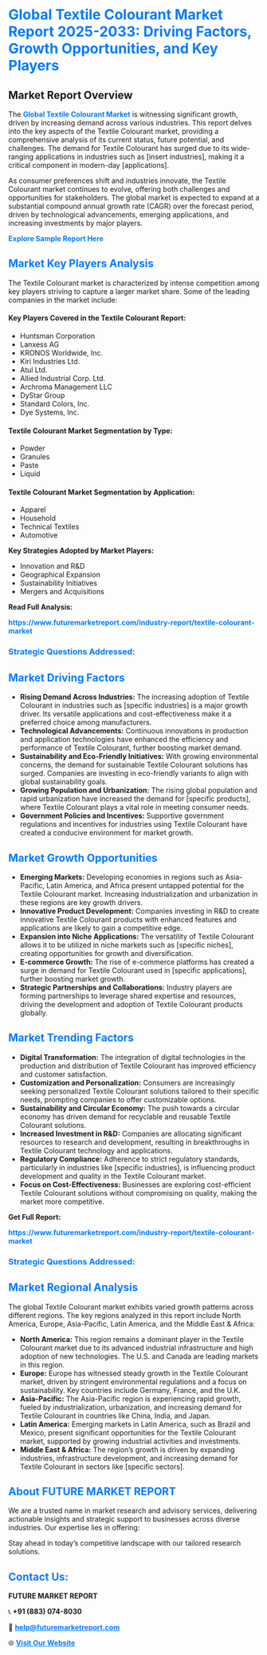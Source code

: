 <h1 style="color: #007BFF;">Global Textile Colourant Market Report 2025-2033: Driving Factors, Growth Opportunities, and Key Players</h1>

<section id="overview">
<h2>Market Report Overview</h2>
<p>The <a href="https://www.futuremarketreport.com/industry-report/textile-colourant-market" style="color: #007BFF; text-decoration: none;"><strong>Global Textile Colourant Market</strong></a> is witnessing significant growth, driven by increasing demand across various industries. This report delves into the key aspects of the Textile Colourant market, providing a comprehensive analysis of its current status, future potential, and challenges. The demand for Textile Colourant has surged due to its wide-ranging applications in industries such as [insert industries], making it a critical component in modern-day [applications].</p>
<p>As consumer preferences shift and industries innovate, the Textile Colourant market continues to evolve, offering both challenges and opportunities for stakeholders. The global market is expected to expand at a substantial compound annual growth rate (CAGR) over the forecast period, driven by technological advancements, emerging applications, and increasing investments by major players.</p>
</section>

<section id="overview">
<p><a href="https://www.futuremarketreport.com/request-sample/reportId=103209" style="color: #007BFF; text-decoration: none;"><strong>Explore Sample Report Here</strong></a></p>
</section>

<section id="key-players">
<h2 style="color: #007BFF;">Market Key Players Analysis</h2>
<p>The Textile Colourant market is characterized by intense competition among key players striving to capture a larger market share. Some of the leading companies in the market include:</p>
<h4>Key Players Covered in the Textile Colourant Report:</h4>
<ul><li>Huntsman Corporation</li><li>Lanxess AG</li><li>KRONOS Worldwide, Inc.</li><li>Kiri Industries Ltd.</li><li>Atul Ltd.</li><li>Allied Industrial Corp. Ltd.</li><li>Archroma Management LLC</li><li>DyStar Group</li><li>Standard Colors, Inc.</li><li>Dye Systems, Inc.</li></ul>
<h4>Textile Colourant Market Segmentation by Type:</h4>
<ul><li>Powder</li><li>Granules</li><li>Paste</li><li>Liquid</li></ul>

<h4>Textile Colourant Market Segmentation by Application:</h4>
<ul><li>Apparel</li><li>Household</li><li>Technical Textiles</li><li>Automotive</li></ul>
<p><strong>Key Strategies Adopted by Market Players:</strong></p>
<ul>
<li>Innovation and R&D</li>
<li>Geographical Expansion</li>
<li>Sustainability Initiatives</li>
<li>Mergers and Acquisitions</li>
</ul>
</section>

<section>
<p><strong>Read Full Analysis: </strong></p><a href="https://www.futuremarketreport.com/industry-report/textile-colourant-market" style="color: #007BFF; text-decoration: none;"><strong>https://www.futuremarketreport.com/industry-report/textile-colourant-market</strong></a>
<h3 style="color: #007BFF;">Strategic Questions Addressed:</h3>
</section>

<section id="driving-factors">
<h2 style="color: #007BFF;">Market Driving Factors</h2>
<ul>
<li><strong>Rising Demand Across Industries:</strong> The increasing adoption of Textile Colourant in industries such as [specific industries] is a major growth driver. Its versatile applications and cost-effectiveness make it a preferred choice among manufacturers.</li>
<li><strong>Technological Advancements:</strong> Continuous innovations in production and application technologies have enhanced the efficiency and performance of Textile Colourant, further boosting market demand.</li>
<li><strong>Sustainability and Eco-Friendly Initiatives:</strong> With growing environmental concerns, the demand for sustainable Textile Colourant solutions has surged. Companies are investing in eco-friendly variants to align with global sustainability goals.</li>
<li><strong>Growing Population and Urbanization:</strong> The rising global population and rapid urbanization have increased the demand for [specific products], where Textile Colourant plays a vital role in meeting consumer needs.</li>
<li><strong>Government Policies and Incentives:</strong> Supportive government regulations and incentives for industries using Textile Colourant have created a conducive environment for market growth.</li>
</ul>
</section>

<section id="growth-opportunities">
<h2 style="color: #007BFF;">Market Growth Opportunities</h2>
<ul>
<li><strong>Emerging Markets:</strong> Developing economies in regions such as Asia-Pacific, Latin America, and Africa present untapped potential for the Textile Colourant market. Increasing industrialization and urbanization in these regions are key growth drivers.</li>
<li><strong>Innovative Product Development:</strong> Companies investing in R&D to create innovative Textile Colourant products with enhanced features and applications are likely to gain a competitive edge.</li>
<li><strong>Expansion into Niche Applications:</strong> The versatility of Textile Colourant allows it to be utilized in niche markets such as [specific niches], creating opportunities for growth and diversification.</li>
<li><strong>E-commerce Growth:</strong> The rise of e-commerce platforms has created a surge in demand for Textile Colourant used in [specific applications], further boosting market growth.</li>
<li><strong>Strategic Partnerships and Collaborations:</strong> Industry players are forming partnerships to leverage shared expertise and resources, driving the development and adoption of Textile Colourant products globally.</li>
</ul>
</section>

<section id="trending-factors">
<h2 style="color: #007BFF;">Market Trending Factors</h2>
<ul>
<li><strong>Digital Transformation:</strong> The integration of digital technologies in the production and distribution of Textile Colourant has improved efficiency and customer satisfaction.</li>
<li><strong>Customization and Personalization:</strong> Consumers are increasingly seeking personalized Textile Colourant solutions tailored to their specific needs, prompting companies to offer customizable options.</li>
<li><strong>Sustainability and Circular Economy:</strong> The push towards a circular economy has driven demand for recyclable and reusable Textile Colourant solutions.</li>
<li><strong>Increased Investment in R&D:</strong> Companies are allocating significant resources to research and development, resulting in breakthroughs in Textile Colourant technology and applications.</li>
<li><strong>Regulatory Compliance:</strong> Adherence to strict regulatory standards, particularly in industries like [specific industries], is influencing product development and quality in the Textile Colourant market.</li>
<li><strong>Focus on Cost-Effectiveness:</strong> Businesses are exploring cost-efficient Textile Colourant solutions without compromising on quality, making the market more competitive.</li>
</ul>
</section>

<section>
<p><strong>Get Full Report: </strong></p><a href="https://www.futuremarketreport.com/industry-report/textile-colourant-market" style="color: #007BFF; text-decoration: none;"><strong>https://www.futuremarketreport.com/industry-report/textile-colourant-market</strong></a>
<h3 style="color: #007BFF;">Strategic Questions Addressed:</h3>
</section>


<section id="regional-analysis">
<h2 style="color: #007BFF;">Market Regional Analysis</h2>
<p>The global Textile Colourant market exhibits varied growth patterns across different regions. The key regions analyzed in this report include North America, Europe, Asia-Pacific, Latin America, and the Middle East & Africa:</p>
<ul>
<li><strong>North America:</strong> This region remains a dominant player in the Textile Colourant market due to its advanced industrial infrastructure and high adoption of new technologies. The U.S. and Canada are leading markets in this region.</li>
<li><strong>Europe:</strong> Europe has witnessed steady growth in the Textile Colourant market, driven by stringent environmental regulations and a focus on sustainability. Key countries include Germany, France, and the U.K.</li>
<li><strong>Asia-Pacific:</strong> The Asia-Pacific region is experiencing rapid growth, fueled by industrialization, urbanization, and increasing demand for Textile Colourant in countries like China, India, and Japan.</li>
<li><strong>Latin America:</strong> Emerging markets in Latin America, such as Brazil and Mexico, present significant opportunities for the Textile Colourant market, supported by growing industrial activities and investments.</li>
<li><strong>Middle East & Africa:</strong> The region’s growth is driven by expanding industries, infrastructure development, and increasing demand for Textile Colourant in sectors like [specific sectors].</li>
</ul>
</section>

<footer>
<h2 style="color: #007BFF;">About FUTURE MARKET REPORT</h2>
<p>We are a trusted name in market research and advisory services, delivering actionable insights and strategic support to businesses across diverse industries. Our expertise lies in offering:</p>

<p>Stay ahead in today’s competitive landscape with our tailored research solutions.</p>

<h2 style="color: #007BFF;">Contact Us:</h2>
<p><strong>FUTURE MARKET REPORT</strong></p>
<p>📞 <strong>+91 (883) 074-8030</strong></p>
<p>📧 <strong><a href="mailto:help@futuremarketreport.com" style="color: #007BFF;">help@futuremarketreport.com</a></strong></p>
<p>🌐 <strong><a href="https://www.futuremarketreport.com/" style="color: #007BFF;">Visit Our Website</a></strong></p>
</footer>